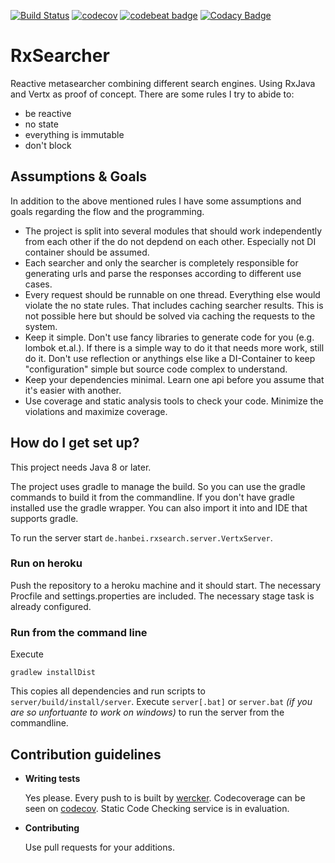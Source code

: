[![Build Status](https://travis-ci.org/hanbei/rxsearcher.svg?branch=master)](https://travis-ci.org/hanbei/rxsearcher)
[![codecov](https://codecov.io/gh/hanbei/rxsearcher/branch/master/graph/badge.svg)](https://codecov.io/gh/hanbei/rxsearcher)
[![codebeat badge](https://codebeat.co/badges/f8fb89de-2ebe-46dd-b491-9093e873a293)](https://codebeat.co/projects/github-com-hanbei-rxsearcher-master)
[![Codacy Badge](https://api.codacy.com/project/badge/Grade/c77615783ddb4d269c6a87d55ec6e01f)](https://www.codacy.com/app/hanbei/rxsearcher?utm_source=github.com&amp;utm_medium=referral&amp;utm_content=hanbei/rxsearcher&amp;utm_campaign=Badge_Grade)


# RxSearcher #

Reactive metasearcher combining different search engines. Using RxJava and Vertx as proof of concept. There are some rules I try to abide to:

* be reactive 
* no state 
* everything is immutable
* don't block

## Assumptions & Goals ##

In addition to the above mentioned rules I have some assumptions and goals regarding the flow and the programming.

* The project is split into several modules that should work independently from each other 
if the do not depdend on each other. Especially not DI container should be assumed. 
* Each searcher and only the searcher is completely responsible for generating urls and parse the responses 
according to different use cases. 
* Every request should be runnable on one thread. Everything else would violate the no state rules. That includes 
caching searcher results. This is not possible here but should be solved via caching the requests to the system.   
* Keep it simple. Don't use fancy libraries to generate code for you (e.g. lombok et.al.). If there is a simple way 
to do it that needs more work, still do it. Don't use reflection or anythings else like a DI-Container to keep 
"configuration" simple but source code complex to understand.
* Keep your dependencies minimal. Learn one api before you assume that it's easier with another.
* Use coverage and static analysis tools to check your code. Minimize the violations and maximize coverage. 

## How do I get set up? ##
This project needs Java 8 or later.  

The project uses gradle to manage the build. So you can use the gradle commands to build it 
from the commandline. If you don't have gradle installed use the gradle wrapper. 
You can also import it into and IDE that supports gradle. 

To run the server start ```de.hanbei.rxsearch.server.VertxServer```.

### Run on heroku ###

Push the repository to a heroku machine and it should start. The necessary Procfile and settings.properties 
are included. The necessary stage task is already configured.

### Run from the command line ###

Execute 
    
    gradlew installDist
  
This copies all dependencies and run scripts to ```server/build/install/server```. Execute 
```server[.bat]``` or ```server.bat``` *(if you are so unfortuante to work on windows)* to 
run the server from the commandline. 

## Contribution guidelines ##

* **Writing tests**

  Yes please. Every push to is built by [wercker](https://app.wercker.com/hanbei/rxsearcher/runs). 
  Codecoverage can be seen on [codecov](https://codecov.io/bb/fschulz/rxsearcher). 
  Static Code Checking service is in evaluation. 
   
* **Contributing**

  Use pull requests for your additions.
